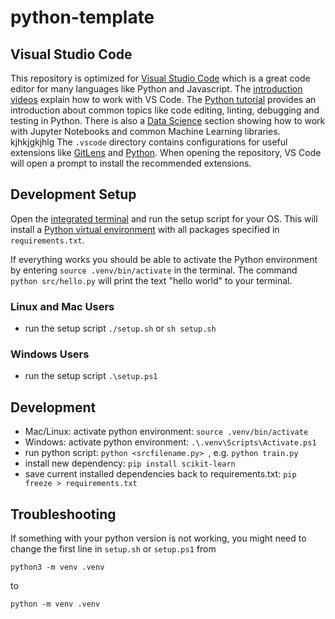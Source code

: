 # python-template

## Visual Studio Code

This repository is optimized for [Visual Studio Code](https://code.visualstudio.com/) which is a great code editor for many languages like Python and Javascript. The [introduction videos](https://code.visualstudio.com/docs/getstarted/introvideos) explain how to work with VS Code. The [Python tutorial](https://code.visualstudio.com/docs/python/python-tutorial) provides an introduction about common topics like code editing, linting, debugging and testing in Python. There is also a [Data Science](https://code.visualstudio.com/docs/datascience/overview) section showing how to work with Jupyter Notebooks and common Machine Learning libraries.
kjhkjgkjhlg
The `.vscode` directory contains configurations for useful extensions like [GitLens](https://marketplace.visualstudio.com/items?itemName=eamodio.gitlens0) and [Python](https://marketplace.visualstudio.com/items?itemName=ms-python.python). When opening the repository, VS Code will open a prompt to install the recommended extensions.

## Development Setup

Open the [integrated terminal](https://code.visualstudio.com/docs/editor/integrated-terminal) and run the setup script for your OS. This will install a [Python virtual environment](https://docs.python.org/3/library/venv.html) with all packages specified in `requirements.txt`.

If everything works you should be able to activate the Python environment by entering `source .venv/bin/activate` in the terminal. The command `python src/hello.py` will print the text "hello world" to your terminal.

### Linux and Mac Users

- run the setup script `./setup.sh` or `sh setup.sh`

### Windows Users

- run the setup script `.\setup.ps1`

## Development

- Mac/Linux: activate python environment: `source .venv/bin/activate`
- Windows: activate python environment: `.\.venv\Scripts\Activate.ps1`
- run python script: `python <srcfilename.py> `, e.g. `python train.py`
- install new dependency: `pip install scikit-learn`
- save current installed dependencies back to requirements.txt: `pip freeze > requirements.txt`

## Troubleshooting

If something with your python version is not working, you might need to change the first line in `setup.sh` or `setup.ps1`
from

```
python3 -m venv .venv
```

to

```
python -m venv .venv
```
